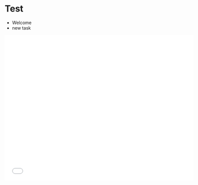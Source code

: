 # Test

* Welcome
* new task

<iframe border="0" frameborder="0" allowtransparency="true" width="603" height="465" src="//www.chess.com/emboard?id=4521292"></iframe>
